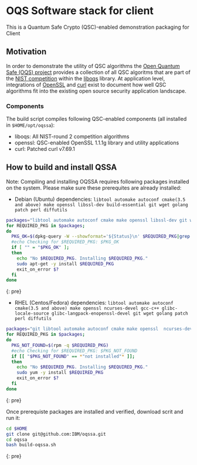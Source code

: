 # OQS Software stack for client

This is a Quantum Safe Crypto (QSC)-enabled demonstration packaging for Client

## Motivation

In order to demonstrate the utility of QSC algorithms the [Open Quantum Safe (OQS) project](https://openquantumsafe.org) provides a collection of all QSC algoritms that are part of the [NIST competition](https://csrc.nist.gov/Projects/Post-Quantum-Cryptography) within the [liboqs](https://github.com/open-quantum-safe/liboqs) library. At application level, integrations of [OpenSSL](https://github.com/open-quantum-safe/openssl) and [curl](https://github.com/curl/curl) exist to document how well QSC algorithms fit into the existing open source security application landscape.

### Components

The build script compiles following QSC-enabled components (all installed in `$HOME/opt/oqssa`):

- liboqs: All NIST-round 2 competition algorithms
- openssl: QSC-enabled OpenSSL 1.1.1g library and utility applications
- curl: Patched curl v7.69.1

## How to build and install QSSA
Note: Compiling and installing OQSSA requires following packages installed on the system. Please make sure these prerequites are already installed: 

* Debian (Ubuntu) dependencies: `libtool automake autoconf cmake(3.5 and above) make openssl libssl-dev build-essential git wget golang patch perl diffutils`

```sh
packages="libtool automake autoconf cmake make openssl libssl-dev git wget build-essential golang patch perl diffutils"
for REQUIRED_PKG in $packages;
do
  PKG_OK=$(dpkg-query -W --showformat='${Status}\n' $REQUIRED_PKG|grep "install ok installed")
  #echo Checking for $REQUIRED_PKG: $PKG_OK
  if [ "" = "$PKG_OK" ];
  then
    echo "No $REQUIRED_PKG. Installing $REQUIRED_PKG."
    sudo apt-get -y install $REQUIRED_PKG
    exit_on_error $?
  fi
done
```
{: pre}

* RHEL (Centos/Fedora) dependencies: `libtool automake autoconf cmake(3.5 and above) make openssl ncurses-devel gcc-c++ glibc-locale-source glibc-langpack-enopenssl-devel git wget golang patch perl diffutils`

```sh
packages="git libtool automake autoconf cmake make openssl  ncurses-devel gcc-c++ openssl-devel wget glibc-locale-source glibc-langpack-en sudo golang patch perl diffutils"
for REQUIRED_PKG in $packages;
do
  PKG_NOT_FOUND=$(rpm -q $REQUIRED_PKG)
  #echo Checking for $REQUIRED_PKG: $PKG_NOT_FOUND
  if [[ "$PKG_NOT_FOUND" == *"not installed"* ]];
  then
    echo "No $REQUIRED_PKG. Installing $REQUIRED_PKG."
    sudo yum -y install $REQUIRED_PKG
    exit_on_error $?
  fi
done
```
{: pre}

Once prerequiste packages are installed and verified, download scrit and run it:

```sh
cd $HOME
git clone git@github.com:IBM/oqssa.git
cd oqssa
bash build-oqssa.sh
```
{: pre}
